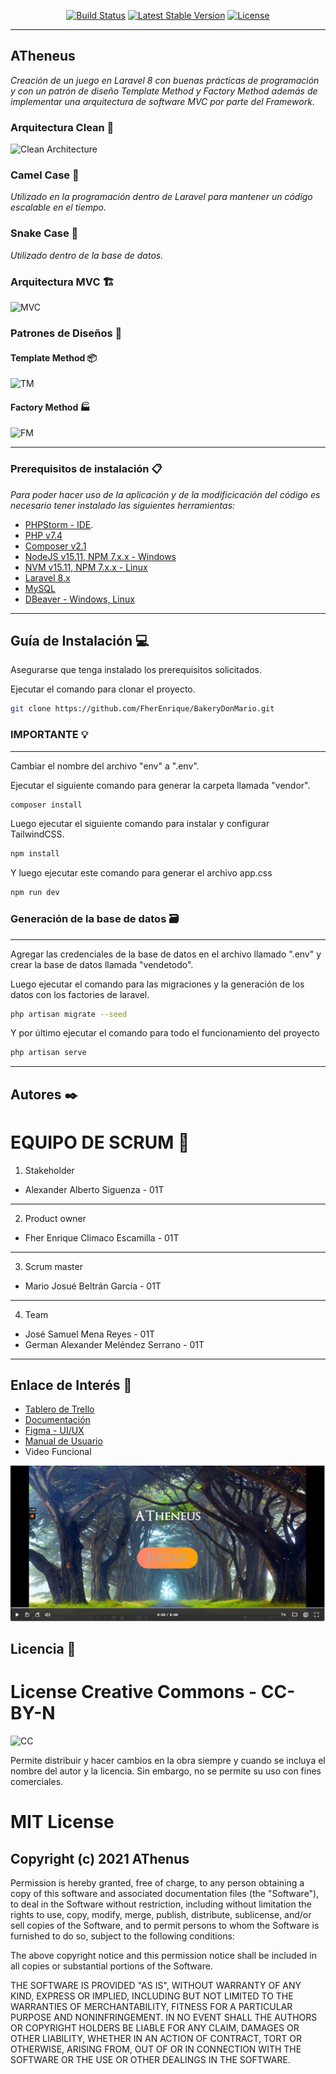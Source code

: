 

<p align="center">
<a href="https://travis-ci.org/laravel/framework"><img src="https://travis-ci.org/laravel/framework.svg" alt="Build Status"></a>
<a href="https://packagist.org/packages/laravel/framework"><img src="https://img.shields.io/packagist/v/laravel/framework" alt="Latest Stable Version"></a>
<a href="https://packagist.org/packages/laravel/framework"><img src="https://img.shields.io/packagist/l/laravel/framework" alt="License"></a>
</p>

__________________________________________________________________

## ATheneus

_Creación de un juego en Laravel 8 con buenas prácticas de programación y con un patrón de diseño Template Method y Factory Method además de implementar una arquitectura de software MVC por parte del Framework._


### Arquitectura Clean :hammer:

![Clean Architecture](https://miro.medium.com/max/800/1*0R0r00uF1RyRFxkxo3HVDg.png)

### Camel Case :camel:

_Utilizado en la programación dentro de Laravel para mantener un código escalable en el tiempo._

### Snake Case :snake:

_Utilizado dentro de la base de datos._

### Arquitectura MVC :building_construction:

![MVC](https://miro.medium.com/max/3840/1*W8l3eAbfJRzRLVkipzAMVw.png)

### Patrones de Diseños :art:

#### Template Method :package:

![TM](https://www.researchgate.net/profile/Amnon-Eden/publication/258568562/figure/fig22/AS:669479994404872@1536627877735/11-UML-Class-diagram-of-the-structure-of-the-Template-Method-pattern.ppm)

#### Factory Method :factory:

![FM](https://programmerlib.com/wp-content/uploads/2020/07/factorypattern.png)

___________________________________________________________________

### Prerequisitos de instalación 📋

_Para poder hacer uso de la aplicación y de la modificicación del código es necesario tener instalado las siguientes herramientas:_

- [PHPStorm - IDE](https://www.jetbrains.com/es-es/phpstorm/).
- [PHP v7.4](https://www.php.net/downloads)
- [Composer v2.1](https://getcomposer.org/download/)
- [NodeJS v15.11, NPM 7.x.x - Windows](https://nodejs.org/es/download/)
- [NVM v15.11, NPM 7.x.x - Linux](https://github.com/nvm-sh/nvm)
- [Laravel 8.x](https://laravel.com/docs/8.x/installation)
- [MySQL](https://www.mysql.com/downloads/)
- [DBeaver - Windows, Linux](https://dbeaver.io/)

________________________________________________

## Guía de Instalación 💻

Asegurarse que tenga instalado los prerequisitos solicitados.

Ejecutar el comando para clonar el proyecto.

```bash
git clone https://github.com/FherEnrique/BakeryDonMario.git
```

### IMPORTANTE :bulb:

_____________________________

Cambiar el nombre del archivo "env" a ".env".

Ejecutar el siguiente comando para generar la carpeta llamada "vendor".

```bash
composer install
```

Luego ejecutar el siguiente comando para instalar y configurar TailwindCSS.

```bash
npm install
```
Y luego ejecutar este comando para generar el archivo app.css

```bash
npm run dev
```

### Generación de la base de datos :card_file_box:

______________________________________________

Agregar las credenciales de la base de datos en el archivo llamado ".env" y crear la base de datos llamada "vendetodo".

Luego ejecutar el comando para las migraciones y la generación de los datos con los factories de laravel.

```bash
php artisan migrate --seed
```

Y por último ejecutar el comando para todo el funcionamiento del proyecto

```bash
php artisan serve
```
___________________________________________________

## Autores ✒️


EQUIPO DE SCRUM :busts_in_silhouette:
=======================================
1. Stakeholder

- Alexander Alberto Siguenza - 01T
----------------------------------------------

2. Product owner

- Fher Enrique Climaco Escamilla - 01T
----------------------------------------------

3. Scrum master

- Mario Josué Beltrán García - 01T
----------------------------------------------

4. Team

- José Samuel Mena Reyes - 01T
- German Alexander Meléndez Serrano - 01T
-----------------------------------------------

## Enlace de Interés :eyes:

- [Tablero de Trello](https://trello.com/b/zl3plzcs/iso-team)
- [Documentación](docs/Documentacion_ISO.pdf)  
- [Figma - UI/UX](https://www.figma.com/file/ZZVnysgPTLi3GzCMPKAVZm/Proyecto-Athenus-UI-UX?node-id=0%3A1)
- [Manual de Usuario](https://www.canva.com/design/DAEjXLmZQ0Y/g2X3akWDRgT9hKnPg7by_g/view?utm_content=DAEjXLmZQ0Y&utm_campaign=designshare&utm_medium=link&utm_source=publishsharelink)
- Video Funcional

[![Video Funcional](docs/Capture.PNG)](https://www.loom.com/share/5fa5e1b811454933bfd7a4ce153978ef)

## Licencia 📄

License Creative Commons - CC-BY-N
==============================

![CC](https://upload.wikimedia.org/wikipedia/commons/thumb/9/99/Cc-by-nc_icon.svg/1200px-Cc-by-nc_icon.svg.png)

Permite distribuir y hacer cambios en la obra siempre y cuando se incluya el nombre del autor y la licencia. Sin embargo, no se permite su uso con fines comerciales.

MIT License
===================

Copyright (c) 2021 AThenus
-------------------------------------------------

Permission is hereby granted, free of charge, to any person obtaining
a copy of this software and associated documentation files (the
"Software"), to deal in the Software without restriction, including
without limitation the rights to use, copy, modify, merge, publish,
distribute, sublicense, and/or sell copies of the Software, and to
permit persons to whom the Software is furnished to do so, subject to
the following conditions:

The above copyright notice and this permission notice shall be
included in all copies or substantial portions of the Software.

THE SOFTWARE IS PROVIDED "AS IS", WITHOUT WARRANTY OF ANY KIND,
EXPRESS OR IMPLIED, INCLUDING BUT NOT LIMITED TO THE WARRANTIES OF
MERCHANTABILITY, FITNESS FOR A PARTICULAR PURPOSE AND
NONINFRINGEMENT. IN NO EVENT SHALL THE AUTHORS OR COPYRIGHT HOLDERS BE
LIABLE FOR ANY CLAIM, DAMAGES OR OTHER LIABILITY, WHETHER IN AN ACTION
OF CONTRACT, TORT OR OTHERWISE, ARISING FROM, OUT OF OR IN CONNECTION
WITH THE SOFTWARE OR THE USE OR OTHER DEALINGS IN THE SOFTWARE.


